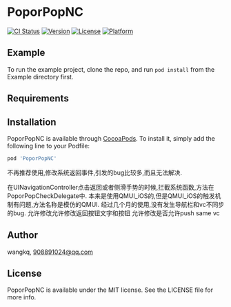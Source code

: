 # PoporPopNC

[![CI Status](https://img.shields.io/travis/wangkq/PoporPopNC.svg?style=flat)](https://travis-ci.org/wangkq/PoporPopNC)
[![Version](https://img.shields.io/cocoapods/v/PoporPopNC.svg?style=flat)](https://cocoapods.org/pods/PoporPopNC)
[![License](https://img.shields.io/cocoapods/l/PoporPopNC.svg?style=flat)](https://cocoapods.org/pods/PoporPopNC)
[![Platform](https://img.shields.io/cocoapods/p/PoporPopNC.svg?style=flat)](https://cocoapods.org/pods/PoporPopNC)

## Example

To run the example project, clone the repo, and run `pod install` from the Example directory first.

## Requirements

## Installation

PoporPopNC is available through [CocoaPods](https://cocoapods.org). To install
it, simply add the following line to your Podfile:

```ruby
pod 'PoporPopNC'
```

不再推荐使用,修改系统返回事件,引发的bug比较多,而且无法解决.

在UINavigationController点击返回或者侧滑手势的时候,拦截系统函数,方法在PoporPopCheckDelegate中.
本来是使用QMUI_iOS的,但是QMUI_iOS的触发机制有问题,方法名称是模仿的QMUI.
经过几个月的使用,没有发生导航栏和vc不同步的bug.
允许修改允许修改返回按钮文字和按钮
允许修改是否允许push same vc

## Author

wangkq, 908891024@qq.com

## License

PoporPopNC is available under the MIT license. See the LICENSE file for more info.
